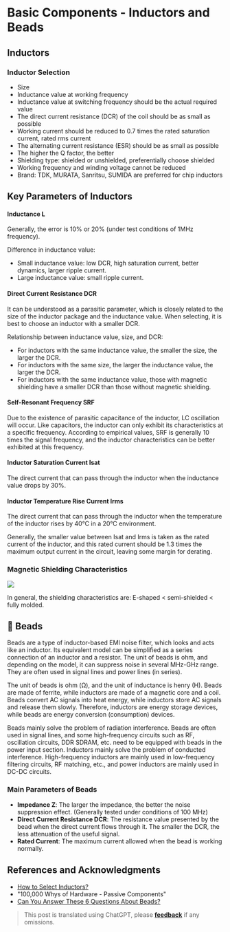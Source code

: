 # Basic Components - Inductors and Beads

## Inductors

### Inductor Selection

- Size
- Inductance value at working frequency
- Inductance value at switching frequency should be the actual required value
- The direct current resistance (DCR) of the coil should be as small as possible
- Working current should be reduced to 0.7 times the rated saturation current, rated rms current
- The alternating current resistance (ESR) should be as small as possible
- The higher the Q factor, the better
- Shielding type: shielded or unshielded, preferentially choose shielded
- Working frequency and winding voltage cannot be reduced
- Brand: TDK, MURATA, Sanritsu, SUMIDA are preferred for chip inductors

## Key Parameters of Inductors

#### Inductance L

Generally, the error is 10% or 20% (under test conditions of 1MHz frequency).

Difference in inductance value:

- Small inductance value: low DCR, high saturation current, better dynamics, larger ripple current.
- Large inductance value: small ripple current.

#### Direct Current Resistance DCR

It can be understood as a parasitic parameter, which is closely related to the size of the inductor package and the inductance value. When selecting, it is best to choose an inductor with a smaller DCR.

Relationship between inductance value, size, and DCR:

- For inductors with the same inductance value, the smaller the size, the larger the DCR.
- For inductors with the same size, the larger the inductance value, the larger the DCR.
- For inductors with the same inductance value, those with magnetic shielding have a smaller DCR than those without magnetic shielding.

#### Self-Resonant Frequency SRF

Due to the existence of parasitic capacitance of the inductor, LC oscillation will occur. Like capacitors, the inductor can only exhibit its characteristics at a specific frequency. According to empirical values, SRF is generally 10 times the signal frequency, and the inductor characteristics can be better exhibited at this frequency.

#### Inductor Saturation Current Isat

The direct current that can pass through the inductor when the inductance value drops by 30%.

#### Inductor Temperature Rise Current Irms

The direct current that can pass through the inductor when the temperature of the inductor rises by 40℃ in a 20℃ environment.

Generally, the smaller value between Isat and Irms is taken as the rated current of the inductor, and this rated current should be 1.3 times the maximum output current in the circuit, leaving some margin for derating.

### Magnetic Shielding Characteristics

![](https://wiki-media-1253965369.cos.ap-guangzhou.myqcloud.com/img/20210723134135.png)

In general, the shielding characteristics are: E-shaped < semi-shielded < fully molded.

## 🚧 Beads

Beads are a type of inductor-based EMI noise filter, which looks and acts like an inductor. Its equivalent model can be simplified as a series connection of an inductor and a resistor. The unit of beads is ohm, and depending on the model, it can suppress noise in several MHz-GHz range. They are often used in signal lines and power lines (in series).

The unit of beads is ohm (Ω), and the unit of inductance is henry (H). Beads are made of ferrite, while inductors are made of a magnetic core and a coil. Beads convert AC signals into heat energy, while inductors store AC signals and release them slowly. Therefore, inductors are energy storage devices, while beads are energy conversion (consumption) devices.

Beads mainly solve the problem of radiation interference. Beads are often used in signal lines, and some high-frequency circuits such as RF, oscillation circuits, DDR SDRAM, etc. need to be equipped with beads in the power input section. Inductors mainly solve the problem of conducted interference. High-frequency inductors are mainly used in low-frequency filtering circuits, RF matching, etc., and power inductors are mainly used in DC-DC circuits.

### Main Parameters of Beads

- **Impedance Z**: The larger the impedance, the better the noise suppression effect. (Generally tested under conditions of 100 MHz)
- **Direct Current Resistance DCR**: The resistance value presented by the bead when the direct current flows through it. The smaller the DCR, the less attenuation of the useful signal.
- **Rated Current**: The maximum current allowed when the bead is working normally.

## References and Acknowledgments

- [How to Select Inductors?](https://mp.weixin.qq.com/s/d0rs7d7HB1IaxVe6KhHV2g)
- "100,000 Whys of Hardware - Passive Components"
- [Can You Answer These 6 Questions About Beads?](https://mp.weixin.qq.com/s/3b5ImnLcfIQbvO-lG-h7PQ)

> This post is translated using ChatGPT, please [**feedback**](https://github.com/linyuxuanlin/Wiki_MkDocs/issues/new) if any omissions.